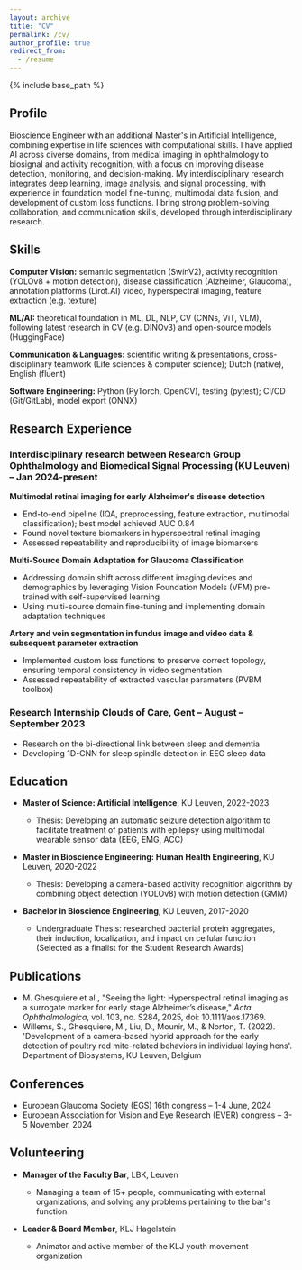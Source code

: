 ```yaml
---
layout: archive
title: "CV"
permalink: /cv/
author_profile: true
redirect_from:
  - /resume
---
```


{% include base_path %}

## Profile
Bioscience Engineer with an additional Master's in Artificial Intelligence, combining expertise in life sciences with computational skills. I have applied AI across diverse domains, from medical imaging in ophthalmology to biosignal and activity recognition, with a focus on improving disease detection, monitoring, and decision-making. My interdisciplinary research integrates deep learning, image analysis, and signal processing, with experience in foundation model fine-tuning, multimodal data fusion, and development of custom loss functions. I bring strong problem-solving, collaboration, and communication skills, developed through interdisciplinary research.

## Skills

**Computer Vision:** semantic segmentation (SwinV2), activity recognition (YOLOv8 + motion detection), disease classification (Alzheimer, Glaucoma), annotation platforms (Lirot.AI) video, hyperspectral imaging, feature extraction (e.g. texture)

**ML/AI:** theoretical foundation in ML, DL, NLP, CV (CNNs, ViT, VLM), following latest research in CV (e.g. DINOv3) and open-source models (HuggingFace)

**Communication & Languages:** scientific writing & presentations, cross-disciplinary teamwork (Life sciences & computer science); Dutch (native), English (fluent)

**Software Engineering:** Python (PyTorch, OpenCV), testing (pytest); CI/CD (Git/GitLab), model export (ONNX)

## Research Experience

### Interdisciplinary research between Research Group Ophthalmology and Biomedical Signal Processing (KU Leuven) – Jan 2024-present

**Multimodal retinal imaging for early Alzheimer's disease detection**
- End-to-end pipeline (IQA, preprocessing, feature extraction, multimodal classification); best model achieved AUC 0.84
- Found novel texture biomarkers in hyperspectral retinal imaging
- Assessed repeatability and reproducibility of image biomarkers

**Multi-Source Domain Adaptation for Glaucoma Classification**
- Addressing domain shift across different imaging devices and demographics by leveraging Vision Foundation Models (VFM) pre-trained with self-supervised learning
- Using multi-source domain fine-tuning and implementing domain adaptation techniques

**Artery and vein segmentation in fundus image and video data & subsequent parameter extraction**
- Implemented custom loss functions to preserve correct topology, ensuring temporal consistency in video segmentation
- Assessed repeatability of extracted vascular parameters (PVBM toolbox)

### Research Internship Clouds of Care, Gent – August – September 2023
- Research on the bi-directional link between sleep and dementia
- Developing 1D-CNN for sleep spindle detection in EEG sleep data

## Education

- **Master of Science: Artificial Intelligence**, KU Leuven, 2022-2023
  - Thesis: Developing an automatic seizure detection algorithm to facilitate treatment of patients with epilepsy using multimodal wearable sensor data (EEG, EMG, ACC)

- **Master in Bioscience Engineering: Human Health Engineering**, KU Leuven, 2020-2022
  - Thesis: Developing a camera-based activity recognition algorithm by combining object detection (YOLOv8) with motion detection (GMM)

- **Bachelor in Bioscience Engineering**, KU Leuven, 2017-2020
  - Undergraduate Thesis: researched bacterial protein aggregates, their induction, localization, and impact on cellular function (Selected as a finalist for the Student Research Awards)

## Publications
- M. Ghesquiere et al., "Seeing the light: Hyperspectral retinal imaging as a surrogate marker for early stage Alzheimer’s disease," <i>Acta Ophthalmologica</i>, vol. 103, no. S284, 2025, doi: 10.1111/aos.17369.
- Willems, S., Ghesquiere, M., Liu, D., Mounir, M., & Norton, T. (2022). 'Development of a camera-based hybrid approach for the early detection of poultry red mite-related behaviors in individual laying hens'. Department of Biosystems, KU Leuven, Belgium

## Conferences
- European Glaucoma Society (EGS) 16th congress – 1-4 June, 2024
- European Association for Vision and Eye Research (EVER) congress – 3-5 November, 2024

## Volunteering
- **Manager of the Faculty Bar**, LBK, Leuven
  - Managing a team of 15+ people, communicating with external organizations, and solving any problems pertaining to the bar's function

- **Leader & Board Member**, KLJ Hagelstein
  - Animator and active member of the KLJ youth movement organization

